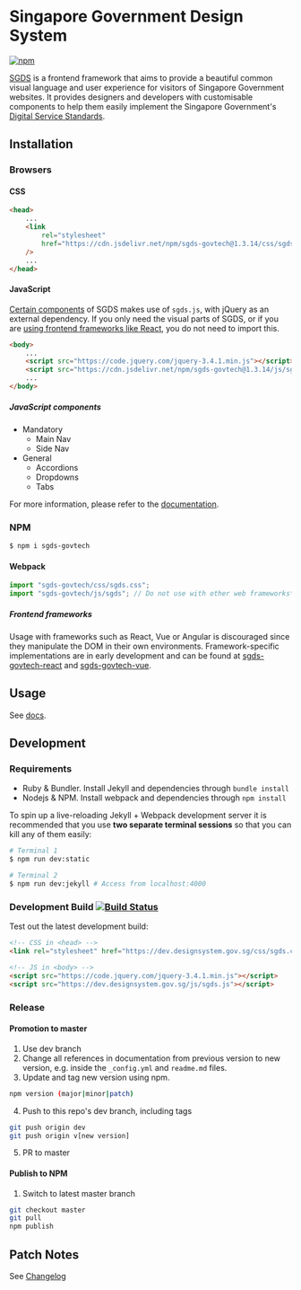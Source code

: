 # Singapore Government Design System

[![npm](https://img.shields.io/npm/v/sgds-govtech.svg)](https://www.npmjs.com/package/sgds-govtech)

[SGDS](https://www.designsystem.gov.sg) is a frontend framework that aims to provide a beautiful common visual language and user experience for visitors of Singapore Government websites. It provides designers and developers with customisable components to help them easily implement the Singapore Government's [Digital Service Standards](https://www.tech.gov.sg/digital-service-standards/).

## Installation

### Browsers

#### CSS

```html
<head>
    ...
    <link
        rel="stylesheet"
        href="https://cdn.jsdelivr.net/npm/sgds-govtech@1.3.14/css/sgds.css"
    />
    ...
</head>
```

#### JavaScript

[Certain components](#javascript-components) of SGDS makes use of `sgds.js`, with jQuery as an external dependency. If you only need the visual parts of SGDS, or if you are [using frontend frameworks like React](#frontend-frameworks), you do not need to import this.

```html
<body>
    ...
    <script src="https://code.jquery.com/jquery-3.4.1.min.js"></script>
    <script src="https://cdn.jsdelivr.net/npm/sgds-govtech@1.3.14/js/sgds.js"></script>
    ...
</body>
```

##### JavaScript components

- Mandatory
    - Main Nav
    - Side Nav
- General
    - Accordions
    - Dropdowns
    - Tabs

For more information, please refer to the [documentation](https://www.designsystem.gov.sg/docs).

### NPM

```sh
$ npm i sgds-govtech
```

#### Webpack

```javascript
import "sgds-govtech/css/sgds.css";
import "sgds-govtech/js/sgds"; // Do not use with other web frameworks*
```

##### Frontend frameworks

Usage with frameworks such as React, Vue or Angular is discouraged since they manipulate the DOM in their own environments. Framework-specific implementations are in early development and can be found at [sgds-govtech-react](https://github.com/govtechsg/sgds-govtech-react) and [sgds-govtech-vue](https://github.com/govtechsg/sgds-govtech-vue).

## Usage

See [docs](https://www.designsystem.gov.sg).

## Development

### Requirements

-   Ruby & Bundler. Install Jekyll and dependencies through `bundle install`
-   Nodejs & NPM. Install webpack and dependencies through `npm install`

To spin up a live-reloading Jekyll + Webpack development server it is recommended that you use **two separate terminal sessions** so that you can kill any of them easily:

```bash
# Terminal 1
$ npm run dev:static
```

``` bash
# Terminal 2
$ npm run dev:jekyll # Access from localhost:4000
```

### Development Build  [![Build Status](https://travis-ci.org/GovTechSG/sgds.svg?branch=dev)](https://travis-ci.org/GovTechSG/sgds)

Test out the latest development build:

```html
<!-- CSS in <head> -->
<link rel="stylesheet" href="https://dev.designsystem.gov.sg/css/sgds.css"/>

<!-- JS in <body> -->
<script src="https://code.jquery.com/jquery-3.4.1.min.js"></script>
<script src="https://dev.designsystem.gov.sg/js/sgds.js"></script>
```

### Release

#### Promotion to master

1. Use dev branch
2. Change all references in documentation from previous version to new version, e.g. inside the `_config.yml` and `readme.md` files.
3. Update and tag new version using npm.

```bash
npm version (major|minor|patch)
```

4. Push to this repo's dev branch, including tags

```bash
git push origin dev
git push origin v[new version]
```

5. PR to master

#### Publish to NPM

1. Switch to latest master branch

```bash
git checkout master
git pull
npm publish
```

## Patch Notes

See [Changelog](https://github.com/GovTechSG/sgds/blob/master/CHANGELOG.md)
